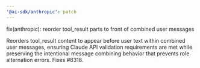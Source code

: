 ```yaml
---
'@ai-sdk/anthropic': patch
---
```


fix(anthropic): reorder tool_result parts to front of combined user messages

Reorders tool_result content to appear before user text within combined user messages, ensuring Claude API validation requirements are met while preserving the intentional message combining behavior that prevents role alternation errors. Fixes #8318.
